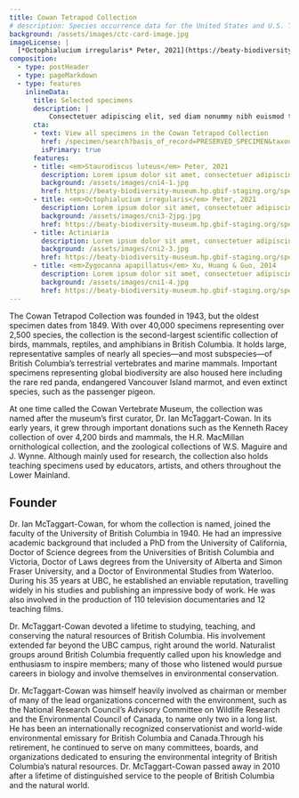 ```yaml
---
title: Cowan Tetrapod Collection
# description: Species occurrence data for the United States and U.S. Territories.
background: /assets/images/ctc-card-image.jpg
imageLicense: |
  [*Octophialucium irregularis* Peter, 2021](https://beaty-biodiversity-museum.hp.gbif-staging.org/specimen/search?entity=2571118608) Collected in United States of America by the Florida Museum of Natural History Invertebrate Zoology licensed under [cc-by-4.4](http://creativecommons.org/licenses/by-nc/4.0/)
composition:
  - type: postHeader
  - type: pageMarkdown
  - type: features
    inlineData:
      title: Selected specimens
      description: |
          Consectetuer adipiscing elit, sed diam nonummy nibh euismod tincidunt ut laoreet dolore magna aliquam erat volutpat. 
      cta:
      - text: View all specimens in the Cowan Tetrapod Collection
        href: /specimen/search?basis_of_record=PRESERVED_SPECIMEN&taxonKey=43
        isPrimary: true
      features: 
      - title: <em>Staurodiscus luteus</em> Peter, 2021
        description: Lorem ipsum dolor sit amet, consectetuer adipiscing elit, sed diam nonummy nibh euismod.
        background: /assets/images/cni4-1.jpg
        href: https://beaty-biodiversity-museum.hp.gbif-staging.org/specimen/search?entity=2571124604
      - title: <em>Octophialucium irregularis</em> Peter, 2021
        description: Lorem ipsum dolor sit amet, consectetuer adipiscing elit, sed diam nonummy nibh euismod.
        background: /assets/images/cni3-2jpg.jpg
        href: https://beaty-biodiversity-museum.hp.gbif-staging.org/specimen/search?entity=2571118608
      - title: Actiniaria
        description: Lorem ipsum dolor sit amet, consectetuer adipiscing elit, sed diam nonummy nibh euismod.
        background: /assets/images/cni2-3.jpg
        href: https://beaty-biodiversity-museum.hp.gbif-staging.org/specimen/search?entity=2651560305
      - title: <em>Zygocanna apapillatus</em> Xu, Huang & Guo, 2014
        description: Lorem ipsum dolor sit amet, consectetuer adipiscing elit, sed diam nonummy nibh euismod.
        background: /assets/images/cni1-4.jpg
        href: https://beaty-biodiversity-museum.hp.gbif-staging.org/specimen/search?entity=2571117605
---
```


The Cowan Tetrapod Collection was founded in 1943, but the oldest specimen dates from 1849. With over 40,000 specimens representing over 2,500 species, the collection is the second-largest scientific collection of birds, mammals, reptiles, and amphibians in British Columbia. It holds large, representative samples of nearly all species—and most subspecies—of British Columbia’s terrestrial vertebrates and marine mammals. Important specimens representing global biodiversity are also housed here including the rare red panda, endangered Vancouver Island marmot, and even extinct species, such as the passenger pigeon.

At one time called the Cowan Vertebrate Museum, the collection was named after the museum’s first curator, Dr. Ian McTaggart-Cowan. In its early years, it grew through important donations such as the Kenneth Racey collection of over 4,200 birds and mammals, the H.R. MacMillan ornithological collection, and the zoological collections of W.S. Maguire and J. Wynne. Although mainly used for research, the collection also holds teaching specimens used by educators, artists, and others throughout the Lower Mainland.

## Founder
Dr. Ian McTaggart-Cowan, for whom the collection is named, joined the faculty of the University of British Columbia in 1940. He had an impressive academic background that included a PhD from the University of California, Doctor of Science degrees from the Universities of British Columbia and Victoria, Doctor of Laws degrees from the University of Alberta and Simon Fraser University, and a Doctor of Environmental Studies from Waterloo. During his 35 years at UBC, he established an enviable reputation, travelling widely in his studies and publishing an impressive body of work. He was also involved in the production of 110 television documentaries and 12 teaching films.

Dr. McTaggart-Cowan devoted a lifetime to studying, teaching, and conserving the natural resources of British Columbia. His involvement extended far beyond the UBC campus, right around the world. Naturalist groups around British Columbia frequently called upon his knowledge and enthusiasm to inspire members; many of those who listened would pursue careers in biology and involve themselves in environmental conservation.

Dr. McTaggart-Cowan was himself heavily involved as chairman or member of many of the lead organizations concerned with the environment, such as the National Research Council’s Advisory Committee on Wildlife Research and the Environmental Council of Canada, to name only two in a long list. He has been an internationally recognized conservationist and world-wide environmental emissary for British Columbia and Canada.Through his retirement, he continued to serve on many committees, boards, and organizations dedicated to ensuring the environmental integrity of British Columbia’s natural resources. Dr. McTaggart-Cowan passed away in 2010 after a lifetime of distinguished service to the people of British Columbia and the natural world.
